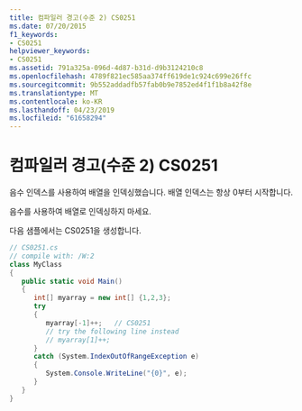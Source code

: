 ```yaml
---
title: 컴파일러 경고(수준 2) CS0251
ms.date: 07/20/2015
f1_keywords:
- CS0251
helpviewer_keywords:
- CS0251
ms.assetid: 791a325a-096d-4d87-b31d-d9b3124210c8
ms.openlocfilehash: 4789f821ec585aa374ff619de1c924c699e26ffc
ms.sourcegitcommit: 9b552addadfb57fab0b9e7852ed4f1f1b8a42f8e
ms.translationtype: MT
ms.contentlocale: ko-KR
ms.lasthandoff: 04/23/2019
ms.locfileid: "61658294"
---
```

# <a name="compiler-warning-level-2-cs0251"></a>컴파일러 경고(수준 2) CS0251
음수 인덱스를 사용하여 배열을 인덱싱했습니다. 배열 인덱스는 항상 0부터 시작합니다.  
  
 음수를 사용하여 배열로 인덱싱하지 마세요.  
  
 다음 샘플에서는 CS0251을 생성합니다.  
  
```csharp  
// CS0251.cs  
// compile with: /W:2  
class MyClass  
{  
   public static void Main()  
   {  
      int[] myarray = new int[] {1,2,3};     
      try  
      {  
         myarray[-1]++;   // CS0251  
         // try the following line instead  
         // myarray[1]++;  
      }  
      catch (System.IndexOutOfRangeException e)  
      {  
         System.Console.WriteLine("{0}", e);  
      }  
   }  
}  
```
